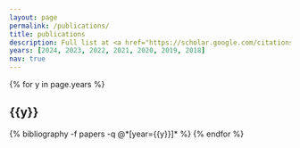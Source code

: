 ```yaml
---
layout: page
permalink: /publications/
title: publications
description: Full list at <a href="https://scholar.google.com/citations?user=aoud5NgAAAAJ">Google Scholar </a>
years: [2024, 2023, 2022, 2021, 2020, 2019, 2018]
nav: true
---
```


<div class="publications">

{% for y in page.years %}
  <h2 class="year">{{y}}</h2>
  {% bibliography -f papers -q @*[year={{y}}]* %}
{% endfor %}

</div>
